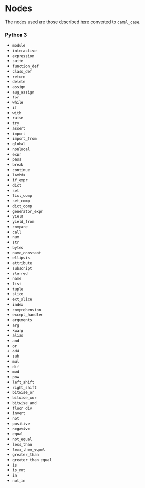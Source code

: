 # Nodes
The nodes used are those described [here](https://docs.python.org/3/library/ast.html#abstract-grammar) converted to `camel_case`.

### Python 3
- `module`
- `interactive`
- `expression`
- `suite`
- `function_def`
- `class_def`
- `return`
- `delete`
- `assign`
- `aug_assign`
- `for`
- `while`
- `if`
- `with`
- `raise`
- `try`
- `assert`
- `import`
- `import_from`
- `global`
- `nonlocal`
- `expr`
- `pass`
- `break`
- `continue`
- `lambda`
- `if_expr`
- `dict`
- `set`
- `list_comp`
- `set_comp`
- `dict_comp`
- `generator_expr`
- `yield`
- `yield_from`
- `compare`
- `call`
- `num`
- `str`
- `bytes`
- `name_constant`
- `ellipsis`
- `attribute`
- `subscript`
- `starred`
- `name`
- `list`
- `tuple`
- `slice`
- `ext_slice`
- `index`
- `comprehension`
- `except_handler`
- `arguments`
- `arg`
- `kwarg`
- `alias`
- `and`
- `or`
- `add`
- `sub`
- `mul`
- `dif`
- `mod`
- `pow`
- `left_shift`
- `right_shift`
- `bitwise_or`
- `bitwise_xor`
- `bitwise_and`
- `floor_div`
- `invert`
- `not`
- `positive`
- `negative`
- `equal`
- `not_equal`
- `less_than`
- `less_than_equal`
- `greater_than`
- `greater_than_equal`
- `is`
- `is_not`
- `in`
- `not_in`
